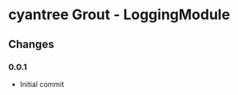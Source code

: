 cyantree Grout - LoggingModule
==============================

Changes
-------

### 0.0.1

-   Initial commit
